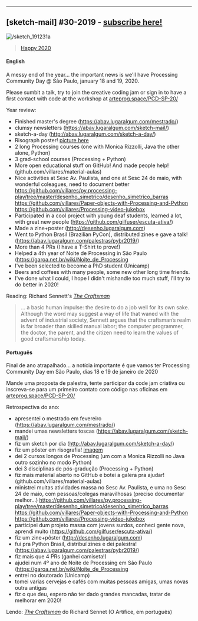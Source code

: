 ---

## [sketch-mail] #30-2019 - [subscribe here!](/sketch-mail)

![/sketch_191231a](https://abav.lugaralgum.com/sketch-a-day/2019/sketch_191231c/sketch_191231c.gif)

> [Happy 2020](https://github.com/villares/sketch-a-day/tree/master/2019/sketch_191231c)

#### English

A messy end of the year... the important news is we'll have Processing Community Day @ São Paulo, january 18 and 19, 2020.

Please sumbit a talk, try to join the creative coding jam or sign in to have a first contact with code at the workshop at [arteprog.space/PCD-SP-20/](http://arteprog.space/PCD-SP-20/)

Year review:
- Finished master's degree (https://abav.lugaralgum.com/mestrado/)
- clumsy newsletters (https://abav.lugaralgum.com/sketch-mail/)
- sketch-a-day (http://abav.lugaralgum.com/sketch-a-day/)
- Risograph poster! [picture here](https://pbs.twimg.com/media/EM1G6_yWsAAkNT4?format=jpg&name=small)
- 2 long Processing courses (one with Monica Rizzolli, Java the other alone, Python)
- 3 grad-school courses (Processing + Python)
- More open educational stuff on GitHub! And made people help! (github.com/villares/material-aulas)
- Nice activities at Sesc Av. Paulista, and one at Sesc 24 de maio, with wonderful coleagues, need to document better https://github.com/villares/py.processing-play/tree/master/desenho_simetrico/desenho_simetrico_barras https://github.com/villares/Paper-objects-with-Processing-and-Python https://github.com/villares/Processing-video-jukebox
- Participated in a cool project with young deaf students, learned a lot, with great new people (https://github.com/gilfuser/escuta-ativa/)
- Made a zine+poster (http://desenho.lugaralgum.com)
- Went to Python Brasil (Brazilian PyCon), distributed zines e gave a talk! (https://abav.lugaralgum.com/palestras/pybr2019/)
- More than 4 PRs (I have a T-Shirt to prove!)
- Helped a 4th year of Noite de Processing in São Paulo (https://garoa.net.br/wiki/Noite_de_Processing
- I've been selected to become a PhD student (Unicamp)
- Beers and coffees with many people, some new other long time friends.
- I've done what I could, I hope I didn't mishandle too much stuff, I'll try to do better in 2020!


Reading: Richard Sennett's [*The Craftsman*](https://www.richardsennett.com/site/senn/templates/general2.aspx?pageid=21&cc=gb)
> ... a basic human impulse: the desire to do a job well for its own sake. Although the word may suggest a way of life that waned with the advent of industrial society, Sennett argues that the craftsman’s realm is far broader than skilled manual labor; the computer programmer, the doctor, the parent, and the citizen need to learn the values of good craftsmanship today.

#### Português

Final de ano atrapalhado... a notícia importante é que vamos ter
Processing Community Day em São Paulo, dias 18 e 19 de janeiro de 2020

Mande uma proposta de palestra, tente participar da code jam criativa ou inscreva-se para um primeiro contato com código nas oficinas em [arteprog.space/PCD-SP-20/](http://arteprog.space/PCD-SP-20/)

Retrospectiva do ano:
- apresentei o mestrado em fevereiro (https://abav.lugaralgum.com/mestrado/)
- mandei umas newsletters toscas (https://abav.lugaralgum.com/sketch-mail/)
- fiz um sketch por dia (http://abav.lugaralgum.com/sketch-a-day/)
- fiz um pôster em risografia! [imagem](https://pbs.twimg.com/media/EM1G6_yWsAAkNT4?format=jpg&name=small)
- dei 2 cursos longos de Processing (um com a Monica Rizzolli no Java outro sozinho no modo Python)
- dei 3 disciplinas de pós-gradução (Processing + Python)
- fiz mais material aberto no GitHub e botei a galera pra ajudar! (github.com/villares/material-aulas)
- ministrei muitas atividades massa no Sesc Av. Paulista, e uma no Sesc 24 de maio, com pessoas/colegas maravilhosas (preciso documentar melhor...) https://github.com/villares/py.processing-play/tree/master/desenho_simetrico/desenho_simetrico_barras https://github.com/villares/Paper-objects-with-Processing-and-Python https://github.com/villares/Processing-video-jukebox
- participei dum projeto massa com jovens surdos, conheci gente nova, aprendi muito (https://github.com/gilfuser/escuta-ativa/)
- fiz um zine+pôster (http://desenho.lugaralgum.com)
- fui pra Python Brasil, distribuí zines e dei palestra! (https://abav.lugaralgum.com/palestras/pybr2019/)
- fiz mais que 4 PRs (ganhei camiseta!)
- ajudei num 4º ano de Noite de Processing em São Paulo (https://garoa.net.br/wiki/Noite_de_Processing
- entrei no doutorado (Unicamp)
- tomei varias cervejas e cafés com muitas pessoas amigas, umas novas outra antigas
- fiz o que deu, espero não ter dado grandes mancadas, tratar de melhorar em 2020!

Lendo: [*The Craftsman*](https://www.richardsennett.com/site/senn/templates/general2.aspx?pageid=21&cc=gb) do Richard Sennet (O Artífice, em português)
